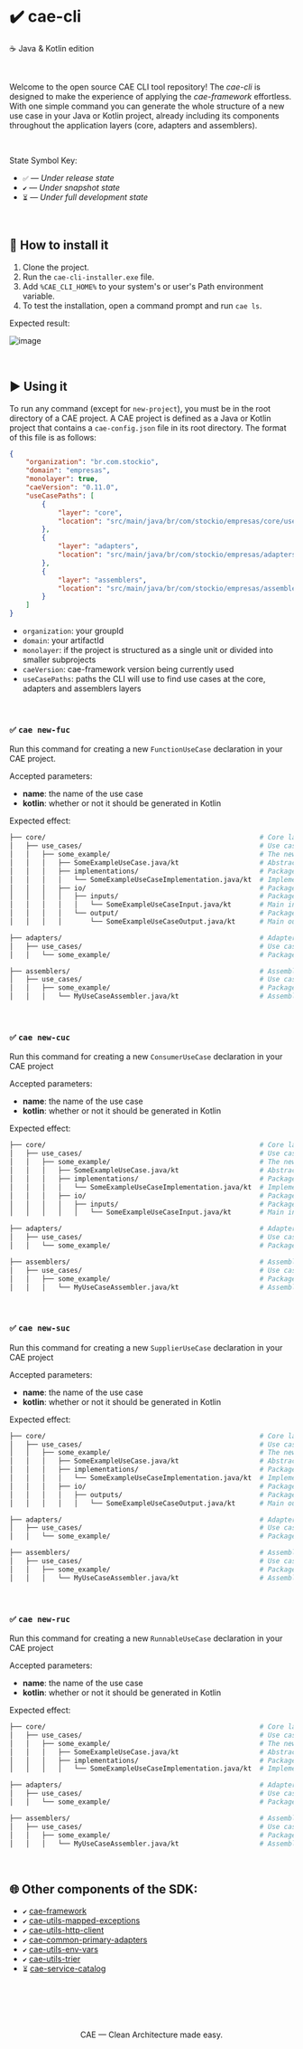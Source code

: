 # ✔️ cae-cli
☕ Java & Kotlin edition

<br>

Welcome to the open source CAE CLI tool repository! The _cae-cli_ is designed to make the experience of applying the _cae-framework_ effortless. With one simple command you can generate the whole structure of a new use case in your Java or Kotlin project, already including its components throughout the application layers (core, adapters and assemblers).

<br>

State Symbol Key:

- ``✅`` — _Under release state_
- ``✔️`` — _Under snapshot state_
- ``⏳`` — _Under full development state_

<br>

## 🔧 How to install it
1. Clone the project.
2. Run the ``cae-cli-installer.exe`` file.
3. Add ``%CAE_CLI_HOME%`` to your system's or user's Path environment variable.
4. To test the installation, open a command prompt and run ``cae ls``.

Expected result:

![image](https://github.com/user-attachments/assets/65e0410a-f283-42ae-b5e1-399abeff713b)

<br>

## ▶️ Using it
To run any command (except for ``new-project``), you must be in the root directory of a CAE project. A CAE project is defined as a Java or Kotlin project that contains a ``cae-config.json`` file in its root directory. The format of this file is as follows:

```json
{
    "organization": "br.com.stockio",
    "domain": "empresas",
    "monolayer": true,
    "caeVersion": "0.11.0",
    "useCasePaths": [
        {
            "layer": "core",
            "location": "src/main/java/br/com/stockio/empresas/core/use_cases"
        },
        {
            "layer": "adapters",
            "location": "src/main/java/br/com/stockio/empresas/adapters/use_cases"
        },
        {
            "layer": "assemblers",
            "location": "src/main/java/br/com/stockio/empresas/assemblers/use_cases"
        }
    ]
}
````
- ``organization``: your groupId
- ``domain``: your artifactId
- ``monolayer``: if the project is structured as a single unit or divided into smaller subprojects
- ``caeVersion``: cae-framework version being currently used
- ``useCasePaths``: paths the CLI will use to find use cases at the core, adapters and assemblers layers

<br>

### ``✅`` ``cae new-fuc``
Run this command for creating a new ``FunctionUseCase`` declaration in your CAE project.

Accepted parameters:
- **name**: the name of the use case
- **kotlin**: whether or not it should be generated in Kotlin

Expected effect:
```bash
├── core/                                                     # Core layer package
│   ├── use_cases/                                            # Use cases package
│   │   ├── some_example/                                     # The new use case package
│   │   │   ├── SomeExampleUseCase.java/kt                    # Abstract class for the primary port of the new use case
│   │   │   ├── implementations/                              # Package for the implementation of the new use case
│   │   │   │   └── SomeExampleUseCaseImplementation.java/kt  # Implementation class of the new use case
│   │   │   ├── io/                                           # Package for the I/O declaration of the use case
│   │   │   │   ├── inputs/                                   # Package for input classes
│   │   │   │   │   └── SomeExampleUseCaseInput.java/kt       # Main input class for the new use case
│   │   │   │   └── output/                                   # Package for output classes
│   │   │   │       └── SomeExampleUseCaseOutput.java/kt      # Main output class for the new use case

├── adapters/                                                 # Adapters layer package
│   ├── use_cases/                                            # Use cases package
│   │   └── some_example/                                     # Package for the new use case adapters (starts empty)

├── assemblers/                                               # Assemblers layer
│   ├── use_cases/                                            # Use cases package
│   │   ├── some_example/                                     # Package for assembling the new use case
│   │   │   └── MyUseCaseAssembler.java/kt                    # Assembler class (Factory) for the use case

```

<br>

### ``✅`` ``cae new-cuc``
Run this command for creating a new ``ConsumerUseCase`` declaration in your CAE project

Accepted parameters:
- **name**: the name of the use case
- **kotlin**: whether or not it should be generated in Kotlin

Expected effect:
```bash
├── core/                                                     # Core layer package
│   ├── use_cases/                                            # Use cases package
│   │   ├── some_example/                                     # The new use case package
│   │   │   ├── SomeExampleUseCase.java/kt                    # Abstract class for the primary port of the new use case
│   │   │   ├── implementations/                              # Package for the implementation of the new use case
│   │   │   │   └── SomeExampleUseCaseImplementation.java/kt  # Implementation class of the new use case
│   │   │   ├── io/                                           # Package for the I/O declaration of the use case
│   │   │   │   ├── inputs/                                   # Package for input classes
│   │   │   │   │   └── SomeExampleUseCaseInput.java/kt       # Main input class for the new use case

├── adapters/                                                 # Adapters layer package
│   ├── use_cases/                                            # Use cases package
│   │   └── some_example/                                     # Package for the new use case adapters (starts empty)

├── assemblers/                                               # Assemblers layer
│   ├── use_cases/                                            # Use cases package
│   │   ├── some_example/                                     # Package for assembling the new use case
│   │   │   └── MyUseCaseAssembler.java/kt                    # Assembler class (Factory) for the use case

```
<br>

### ``✅`` ``cae new-suc``
Run this command for creating a new ``SupplierUseCase`` declaration in your CAE project


Accepted parameters:
- **name**: the name of the use case
- **kotlin**: whether or not it should be generated in Kotlin

Expected effect:
```bash
├── core/                                                     # Core layer package
│   ├── use_cases/                                            # Use cases package
│   │   ├── some_example/                                     # The new use case package
│   │   │   ├── SomeExampleUseCase.java/kt                    # Abstract class for the primary port of the new use case
│   │   │   ├── implementations/                              # Package for the implementation of the new use case
│   │   │   │   └── SomeExampleUseCaseImplementation.java/kt  # Implementation class of the new use case
│   │   │   ├── io/                                           # Package for the I/O declaration of the use case
│   │   │   │   ├── outputs/                                  # Package for output classes
│   │   │   │   │   └── SomeExampleUseCaseOutput.java/kt      # Main output class for the new use case

├── adapters/                                                 # Adapters layer package
│   ├── use_cases/                                            # Use cases package
│   │   └── some_example/                                     # Package for the new use case adapters (starts empty)

├── assemblers/                                               # Assemblers layer
│   ├── use_cases/                                            # Use cases package
│   │   ├── some_example/                                     # Package for assembling the new use case
│   │   │   └── MyUseCaseAssembler.java/kt                    # Assembler class (Factory) for the use case

```
<br>

### ``✅`` ``cae new-ruc``
Run this command for creating a new ``RunnableUseCase`` declaration in your CAE project

Accepted parameters:
- **name**: the name of the use case
- **kotlin**: whether or not it should be generated in Kotlin

Expected effect:
```bash
├── core/                                                     # Core layer package
│   ├── use_cases/                                            # Use cases package
│   │   ├── some_example/                                     # The new use case package
│   │   │   ├── SomeExampleUseCase.java/kt                    # Abstract class for the primary port of the new use case
│   │   │   ├── implementations/                              # Package for the implementation of the new use case
│   │   │   │   └── SomeExampleUseCaseImplementation.java/kt  # Implementation class of the new use case

├── adapters/                                                 # Adapters layer package
│   ├── use_cases/                                            # Use cases package
│   │   └── some_example/                                     # Package for the new use case adapters (starts empty)

├── assemblers/                                               # Assemblers layer
│   ├── use_cases/                                            # Use cases package
│   │   ├── some_example/                                     # Package for assembling the new use case
│   │   │   └── MyUseCaseAssembler.java/kt                    # Assembler class (Factory) for the use case

```

<br>

## 🌐 Other components of the SDK:

- ``✔️`` [cae-framework](https://github.com/clean-arch-enablers-project/cae-framework)
- ``✔️`` [cae-utils-mapped-exceptions](https://github.com/clean-arch-enablers-project/cae-utils-mapped-exceptions)
- ``✔️`` [cae-utils-http-client](https://github.com/clean-arch-enablers-project/cae-utils-http-client)
- ``✔️`` [cae-common-primary-adapters](https://github.com/clean-arch-enablers-project/cae-common-primary-adapters)
- ``✔️`` [cae-utils-env-vars](https://github.com/clean-arch-enablers-project/cae-utils-env-vars)
- ``✔️`` [cae-utils-trier](https://github.com/clean-arch-enablers-project/cae-utils-trier)
- ``⏳`` [cae-service-catalog](https://github.com/clean-arch-enablers-project/cae-service-catalog)

<br>
<br>
<br>
<br>

<p align="center">
  CAE — Clean Architecture made easy.
</p>
